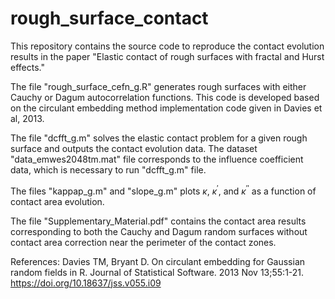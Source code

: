 # rough_surface_contact

This repository contains the source code to reproduce the contact evolution results in the paper "Elastic contact of rough surfaces with fractal and Hurst effects." 

The file "rough_surface_cefn_g.R" generates rough surfaces with either Cauchy or Dagum autocorrelation functions. This code is developed based on the circulant embedding method implementation code given in Davies et al, 2013.

The file "dcfft_g.m" solves the elastic contact problem for a given rough surface and outputs the contact evolution data. The dataset "data_emwes2048tm.mat" file corresponds to the influence coefficient data, which is necessary to run "dcfft_g.m" file. 

The files "kappap_g.m" and "slope_g.m" plots $\kappa$, $\kappa^{\prime}$, and $\kappa^{\prime\prime}$ as a function of contact area evolution. 

The file "Supplementary_Material.pdf" contains the contact area results corresponding to both the Cauchy and Dagum random surfaces
without contact area correction near the perimeter of the contact zones. 
 
References: 
Davies TM, Bryant D. On circulant embedding for Gaussian random fields in R. Journal of Statistical Software. 2013 Nov 13;55:1-21. https://doi.org/10.18637/jss.v055.i09
